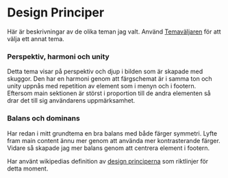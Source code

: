 Design Principer
====

Här är beskrivningar av de olika teman jag valt. Använd [Temaväljaren](theme-selector) för att välja ett annat tema.

### Perspektiv, harmoni och unity

Detta tema visar på perspektiv och djup i bilden som är skapade med skuggor. Den har en harmoni genom att färgschemat är i samma ton och unity uppnås med repetition av element som i menyn och i footern. Eftersom main sektionen är störst i proportion till de andra elementen så drar det till sig användarens uppmärksamhet.


### Balans och dominans

Har redan i mitt grundtema en bra balans med både färger symmetri. Lyfte fram main content ännu mer genom att använda mer kontrasterande färger. Vidare så skapade jag mer balans genom att centrera element i footern.

Har använt wikipedias definition av [design principerna](https://en.wikipedia.org/wiki/Visual_design_elements_and_principles) som riktlinjer för detta moment. 
